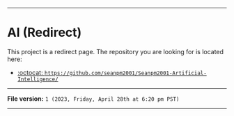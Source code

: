 
***

# AI (Redirect)

This project is a redirect page. The repository you are looking for is located here:

- [:octocat: `https://github.com/seanpm2001/Seanpm2001-Artificial-Intelligence/`](https://github.com/seanpm2001/Seanpm2001-Artificial-Intelligence/)

***

**File version:** `1 (2023, Friday, April 28th at 6:20 pm PST)`

***

